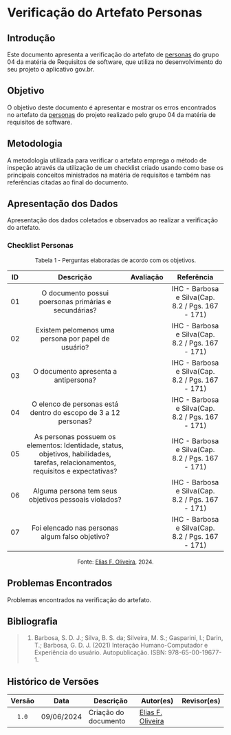 # Verificação do Artefato Personas

## Introdução
Este documento apresenta a verificação do artefato de [personas](https://requisitos-de-software.github.io/2024.1-Gov.br/#/Personas/Personas) do grupo 04 da matéria de Requisitos de software, que utiliza no desenvolvimento do seu projeto o aplicativo gov.br.

## Objetivo
O objetivo deste documento é apresentar e mostrar os erros encontrados no artefato da [personas](https://requisitos-de-software.github.io/2024.1-Gov.br/#/Personas/Personas) do projeto realizado pelo grupo 04 da matéria de requisitos de software.

## Metodologia
A metodologia utilizada para verificar o artefato emprega o método de inspeção através da utilização de um checklist criado usando como base os principais conceitos ministrados na matéria de requisitos e também nas referências citadas ao final do documento.

## Apresentação dos Dados

Apresentação dos dados coletados e observados ao realizar a verificação do artefato.

### Checklist Personas


<font size="2"><p style="text-align: center">Tabela 1 - Perguntas elaboradas de acordo com os objetivos.</p></font>


|ID| Descrição | Avaliação | Referência|
|:--:|:--:|:--:|:--:|
|01| O documento possui poersonas primárias e secundárias? ||IHC - Barbosa e Silva(Cap. 8.2 / Pgs. 167 - 171)|
|02| Existem pelomenos uma persona por papel de usuário? ||IHC - Barbosa e Silva(Cap. 8.2 / Pgs. 167 - 171)|
|03| O documento apresenta a antipersona? ||IHC - Barbosa e Silva(Cap. 8.2 / Pgs. 167 - 171)|
|04| O elenco de personas está dentro do escopo de 3 a 12 personas? ||IHC - Barbosa e Silva(Cap. 8.2 / Pgs. 167 - 171)|
|05| As personas possuem os elementos: Identidade, status, objetivos, habilidades, tarefas, relacionamentos, requisitos e expectativas? ||IHC - Barbosa e Silva(Cap. 8.2 / Pgs. 167 - 171)|
|06| Alguma persona tem seus objetivos pessoais violados? ||IHC - Barbosa e Silva(Cap. 8.2 / Pgs. 167 - 171)|
|07| Foi elencado nas personas algum falso objetivo? ||IHC - Barbosa e Silva(Cap. 8.2 / Pgs. 167 - 171)|

<font size="2"><p style="text-align: center">Fonte: [Elias F. Oliveira](https://github.com/EliasOliver21), 2024.</p></font>


## Problemas Encontrados

Problemas encontrados na verificação do artefato.

## Bibliografia
> 1. Barbosa, S. D. J.; Silva, B. S. da; Silveira, M. S.; Gasparini, I.; Darin, T.; Barbosa, G. D. J. (2021) Interação Humano-Computador e Experiência do usuário. Autopublicação. ISBN: 978-65-00-19677-1.

## Histórico de Versões

| Versão | Data | Descrição | Autor(es) | Revisor(es) |
| :----: | :--: | --------- | ----------- | ------ |
| `1.0`  | 09/06/2024 | Criação do documento | [Elias F. Oliveira](https://github.com/EliasOliver21) | [ ]() |